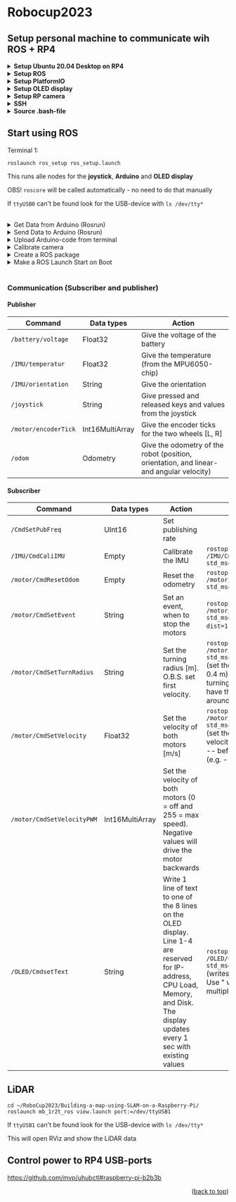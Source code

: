 <a name="readme-top"></a>

# Robocup2023

## Setup personal machine to communicate wih ROS + RP4
<details>
<summary><b>Setup Ubuntu 20.04 Desktop on RP4</b></summary>
<br>
Because the latest ROS distribution (ROS Noetic Ninjemys) is not supported by Ubuntu 22.04 we will install Ubuntu 20.04.

For ROS we will install the desktop version of Ubuntu (Ubuntu 20.04 Desktop) as this will help us more with visualizing ROS.

There never was a specific desktop version of Ubuntu 20.04 for Raspberry Pi. Instead, we have to install the server version of Ubuntu 20.04, and when that is installed, install the desktop environment from the terminal.

Start with downloading Raspberry Pi Imager on your personal machine, insert your SD card and flash it with Ubuntu 20.04 Server. Insert the SD card into the RP4, connect display and HDMI cable, login (long: ubuntu, password: ubuntu), and change the password. Now install the desktop version (without all the bloat) with:

```
sudo apt-get update
sudo apt-get upgrade
sudo apt-get install --no-install-recommends ubuntu-desktop
```
Install and setup LightDM as a Desktop Environment/GUI:
```
sudo apt-get install lightdm
```
Choose lightdm in the popup window
```
sudo systemctl start lightdm.service    #You are maybe forced to press ctrl+alt+F2 to come back to the terminal)
sudo service ligthdm start
sudo reboot
```
Add below to config.txt (This need to be done in a separate file ```sudo nano /boot/firmware/usercfg.txt```)
```
hdmi_drive=2
hdmi_safe=1
dtoverlay=vc4-fkms-v3d
```
Be aware that RP4 has 2 HDMI-outputs and some of the programs might open in HDMI1 (You should be connected to HDMI0).
</details>

<details>
<summary><b>Setup ROS</b></summary>
<br>

For RP4 we will install ROS Noetic

http://wiki.ros.org/noetic/Installation/Ubuntu

Install further packages:
```
sudo apt-get install python3-roslaunch
sudo apt-get install ros-noetic-rosserial-arduino
sudo apt-get install ros-noetic-rosserial
```

</details>

<details>
<summary><b>Setup PlatformIO</b></summary>
<br>

PlatformIO is used to uploade code to arduino from the terminal
```
sudo apt-get install python3 python3-pip
sudo python3 -m pip install -U platformio
```

</details>

<details>
<summary><b>Setup OLED display</b></summary>
<br>

Install used packages
```
pip3 install Adafruit_GPIO
pip3 install adafruit-ssd1306
sudo apt-get install python3-dev python3-rpi.gpio

wget https://archive.raspberrypi.org/debian/pool/main/r/raspi-config/raspi-config_20200601_all.deb -P /tmp
sudo apt-get install libnewt0.52 whiptail parted triggerhappy lua5.1 alsa-utils -y
sudo apt-get install -fy
sudo dpkg -i /tmp/raspi-config_20200601_all.deb
```
Follow these instructions to enable I2C interface: https://www.instructables.com/Raspberry-Pi-Monitoring-System-Via-OLED-Display-Mo/


sudo chmod a+rw /dev/i2c-*
This is temporary and is lost at next boot so, to fix it permanently you need to do the following: https://lexruee.ch/setting-i2c-permissions-for-non-root-users.html

</details>

<details>
<summary><b>Setup RP camera</b></summary>
<br>
Enable camera
  
```
sudo apt-get update
sudo apt-get upgrade
```
Edit /boot/firmware/config.txt, append the following config at the end of the file
```
start_x=1
gpu_mem=128
```
And comment out ```dtparam=i2c_arm=on```

Follow these instructions to enable the RP camera v2.1: https://zengliyang.wordpress.com/2021/01/04/raspberry-pi-4b-ubuntu-20-04-camera/
```
curl -L --output /usr/bin/rpi-update https://raw.githubusercontent.com/Hexxeh/rpi-update/master/rpi-update && chmod +x /usr/bin/rpi-update
sudo rpi-update
sudo apt install cmake
git clone https://github.com/raspberrypi/userland.git
cd userland
./buildme # or "./buildme --aarch64" for 64-bit OS
touch ~/.bash_aliases
echo -e 'PATH=$PATH:/opt/vc/bin\nexport PATH' >> ~/.bash_aliases
echo -e 'LD_LIBRARY_PATH=$LD_LIBRARY_PATH:/opt/vc/lib\nexport LD_LIBRARY_PATH' >> ~/.bash_aliases
source ~/.bashrc
sudo ldconfig
```
Give non-root users access to the camera device:
```
echo 'SUBSYSTEM==\"vchiq\",GROUP=\"video\",MODE=\"0660\"' > /etc/udev/rules.d/10-vchiq-permissions.rules
sudo usermod -a -G video $USER
sudo reboot
```
Test with ```raspistill -o test.jpg```
</details>

<details>
<summary><b>SSH</b></summary>
<br>
SSH onto RP4

```
ssh -X ubuntu@185.107.14.82
```
```-X``` starts up a proxy X11 server on the remote machine.

When ssh-ing with GUI from a windows computer follow these steps (Top answer): https://stackoverflow.com/questions/34932495/forward-x11-failed-network-error-connection-refused

<details>
<summary>SSH folder from RP onto personal computer</summary>
<br>
Create folder (e.g. RP4_files)

```
sshfs ubuntu@185.107.14.82:/ /home/magnus/RP4_files/
```
</details>

<details>
<summary>SSH in Visual Studio Code</summary>
<br>
SSH onto RP4 via VSC

- Open VSC

- Click on green box ('Open a Remote Window') in lower left corner (If this can't be found, be sure that <b>Remote - SSH</b> is installed from Extensions)

- Click 'Connect to Host...'

- ubuntu@185.107.14.82
</details>
</details>

<details>
<summary><b>Source .bash-file</b></summary>
<br>
Every terminal should source it automatically, if not you may do it manually

```
source /home/ubuntu/RoboCup2023/Building-a-map-using-SLAM-on-a-Raspberry-Pi/catkin_ws/devel/setup.bash
```

<b>Source .bash-file automatically</b>

1. ```nano ~/.bashrc```

2. Go to the bottom (last line should be something like ```source /opt/ros/noetic/setup.bash```)

3. Go under that line and write ```source /home/ubuntu/RoboCup2023/Building-a-map-using-SLAM-on-a-Raspberry-Pi/catkin_ws/devel/setup.bash```

4. Save and exit

Now with every new shell you open, it will source automatically
</details>

## Start using ROS
Terminal 1:
```
roslaunch ros_setup ros_setup.launch
```
This runs alle nodes for the <b>joystick</b>, <b>Arduino</b> and <b>OLED display</b>

OBS! ```roscore``` will be called automatically - no need to do that manually

If ```ttyUSB0``` can't be found look for the USB-device with ```ls /dev/tty*```

<br />

<details>
<summary>Get Data from Arduino (Rosrun)</summary>
<br>
Terminal 2:

```
rostopic list
rostopic echo /voltage
```
</details>

<details>
<summary>Send Data to Arduino (Rosrun)</summary>
<br>
Terminal 2:

```
rostopic list
rostopic pub /motor/CmdSetMotor std_msgs/UInt16 255
```
(Controlling speed: 0 = off and 255 = max speed)
</details>

<details>
<summary>Upload Arduino-code from terminal</summary>
<br>
Using platformio to send code to Arduino

```
cd RoboCup2023/Building-a-map-using-SLAM-on-a-Raspberry-Pi/arduino/
```
Arduino Micro Pro
```
pio run -e micro -t upload
```

Arduino Mega 2560
```
pio run -e megaatmega2560 -t upload
```
</details>

<details>
<summary>Calibrate camera</summary>
<br>
Install calibration package

```
sudo apt-get install ros-noetic-camera-calibration
sudo apt-get install python3-rosdep
sudo rosdep init
rosdep update
rosdep install camera_calibration
```
</details>

<details>
<summary>Create a ROS package</summary>
<br>
Follow http://wiki.ros.org/ROS/Tutorials/CreatingPackage
</details>

<details>
<summary>Make a ROS Launch Start on Boot</summary>
<br>
Follow https://roboticsbackend.com/make-ros-launch-start-on-boot-with-robot_upstart/
</details>

<br />

### Communication (Subscriber and publisher)

#### <b>Publisher</b>
| Command  | Data types | Action |
| ------------- | ------------- | ------------- |
| ```/battery/voltage```  | Float32  | Give the voltage of the battery |
| ```/IMU/temperatur```  | Float32  | Give the temperature (from the MPU6050-chip) |
| ```/IMU/orientation```  | String  | Give the orientation |
| ```/joystick```  | String  | Give pressed and released keys and values from the joystick |
| ```/motor/encoderTick```  | Int16MultiArray  | Give the encoder ticks for the two wheels [L, R] |
| ```/odom```  | Odometry  | Give the odometry of the robot (position, orientation, and linear- and angular velocity) |

#### <b>Subscriber</b>
| Command  | Data types | Action | Example |
| ------------- | ------------- | ------------- | ------------- |
| ```/CmdSetPubFreq```  | UInt16  | Set publishing rate |
| ```/IMU/CmdCaliIMU```  | Empty  | Calibrate the IMU | ```rostopic pub /IMU/CmdCaliIMU std_msgs/Empty```
| ```/motor/CmdResetOdom```  | Empty  | Reset the odometry | ```rostopic pub /motor/CResetOdom std_msgs/Empty```
| ```/motor/CmdSetEvent```  | String  | Set an event, when to stop the motors | ```rostopic pub /motor/CmdSetEvent std_msgs/String dist=1.2``` (drive 1.2m).
| ```/motor/CmdSetTurnRadius```  | String  | Set the turning radius [m]. O.B.S. set first velocity. | ```rostopic pub /motor/CmdSetTurnRadius std_msgs/Float32 0.4``` (set the turning radius to 0.4 m). Setting the turning radius to 0 will have the robot to spin around its center 
| ```/motor/CmdSetVelocity```  | Float32  | Set the velocity of both motors [m/s] | ```rostopic pub /motor/CmdSetVelocity std_msgs/Float32 1.2``` (set the overall wheel velocity to 1.2 m/s). Use -- before negativ values (e.g. -- -4).
| ```/motor/CmdSetVelocityPWM```  | Int16MultiArray  | Set the velocity of both motors (0 = off and 255 = max speed). Negative values will drive the motor backwards |
| ```/OLED/CmdsetText```  | String  | Write 1 line of text to one of the 8 lines on the OLED display. Line 1-4 are reserved for IP-address, CPU Load, Memory, and Disk. The display updates every 1 sec with existing values | ```rostopic pub /OLED/CmdsetText std_msgs/String 5_Robot``` (writes <i>Robot</i> to line 5). Use " when writing multiple words.

## LiDAR
```
cd ~/RoboCup2023/Building-a-map-using-SLAM-on-a-Raspberry-Pi/
roslaunch mb_1r2t_ros view.launch port:=/dev/ttyUSB1
```
If ```ttyUSB1``` can't be found look for the USB-device with ```ls /dev/tty*```

This will open RViz and show the LiDAR data

## Control power to RP4 USB-ports
https://github.com/mvp/uhubctl#raspberry-pi-b2b3b

<p align="right">(<a href="#readme-top">back to top</a>)</p>
